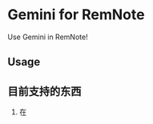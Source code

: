 # Gemini for RemNote

Use Gemini in RemNote!

## Usage

## 目前支持的东西

1. 在

<!-- TODO: Describe usage -->

<!-- ignore-after -->
